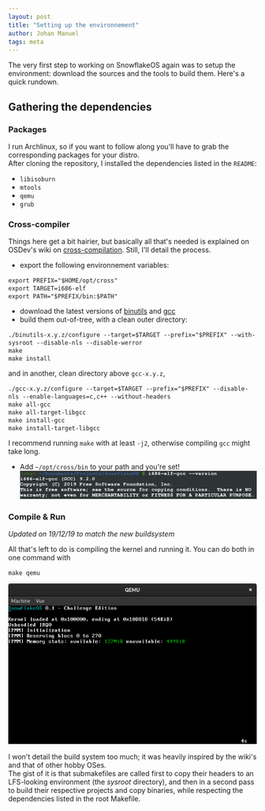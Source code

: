 ```yaml
---
layout: post
title: "Setting up the environnement"
author: Johan Manuel
tags: meta
---
```


The very first step to working on SnowflakeOS again was to setup the environment: download the sources and the tools to build them. Here's a quick rundown.

## Gathering the dependencies

### Packages

I run Archlinux, so if you want to follow along you'll have to grab the corresponding 
packages for your distro.  
After cloning the repository, I installed the dependencies listed in the `README`:

- `libisoburn`
- `mtools`
- `qemu`
- `grub`

### Cross-compiler

Things here get a bit hairier, but basically all that's needed is explained on OSDev's
wiki on [cross-compilation][osdev cross]. Still, I'll detail the process.

- export the following environnement variables:
```shell
export PREFIX="$HOME/opt/cross"
export TARGET=i686-elf
export PATH="$PREFIX/bin:$PATH"
```
- download the latest versions of [binutils][binutils] and [gcc][gcc]
- build them out-of-tree, with a clean outer directory:
```shell
./binutils-x.y.z/configure --target=$TARGET --prefix="$PREFIX" --with-sysroot --disable-nls --disable-werror
make
make install
```
and in another, clean directory above `gcc-x.y.z`,
```shell
./gcc-x.y.z/configure --target=$TARGET --prefix="$PREFIX" --disable-nls --enable-languages=c,c++ --without-headers
make all-gcc
make all-target-libgcc
make install-gcc
make install-target-libgcc
```
I recommend running `make` with at least `-j2`, otherwise compiling `gcc` might take long.
- Add `~/opt/cross/bin` to your path and you're set!
![gcc](/assets/gcc-ver.png)

### Compile & Run

*Updated on 19/12/19 to match the new buildsystem*

All that's left to do is compiling the kernel and running it. You can do both in one command
with
```shell
make qemu
```
![SnowflakeOS](/assets/sos-challenge.png)

I won't detail the build system too much; it was heavily inspired by the wiki's and that of other hobby OSes.  
The gist of it is that submakefiles are called first to copy their headers to an LFS-looking environment (the *sysroot* directory), and then in a second pass to build their respective projects and copy binaries, while respecting the dependencies listed in the root Makefile.

[osdev cross]: https://wiki.osdev.org/GCC_Cross-Compiler
[binutils]: https://www.gnu.org/software/binutils/
[gcc]: https://ftp.gnu.org/gnu/gcc/
